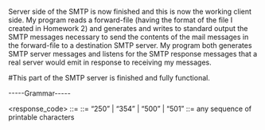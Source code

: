 Server side of the SMTP is now finished and this is now the working client side. My program reads a forward-file (having the format of the file I created in Homework 2) and generates and writes to standard output the SMTP messages necessary to send the contents of the mail messages in the forward-file to a destination SMTP server. My program both generates SMTP server messages and listens for the SMTP response messages that a real server would emit in response to receiving my messages. 


#This part of the SMTP server is finished and fully functional.


-----Grammar-----

<response_code> ::= <resp-number> <whitespace> <arbitrary-text> <CRLF>
<resp-number> ::= “250” | “354” | “500” | “501”
<arbitrary-text> ::= any sequence of printable characters
